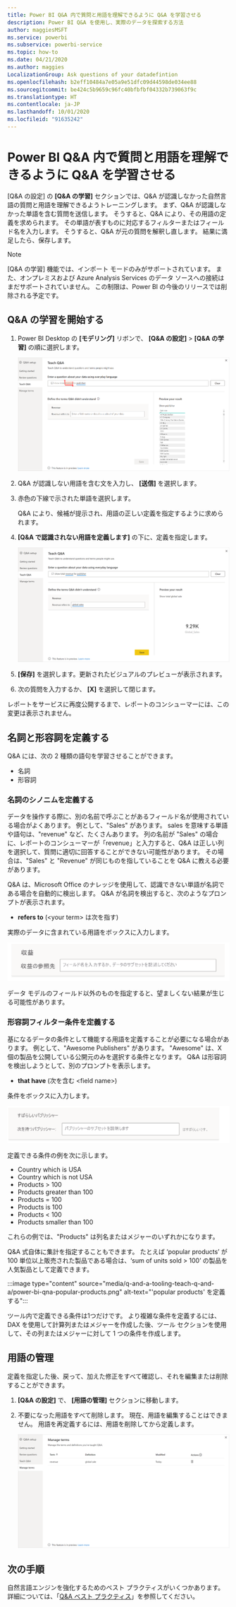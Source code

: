```yaml
---
title: Power BI Q&A 内で質問と用語を理解できるように Q&A を学習させる
description: Power BI Q&A を使用し、実際のデータを探索する方法
author: maggiesMSFT
ms.service: powerbi
ms.subservice: powerbi-service
ms.topic: how-to
ms.date: 04/21/2020
ms.author: maggies
LocalizationGroup: Ask questions of your datadefintion
ms.openlocfilehash: b2eff10484a7e05a9e51dfc09d44598de034ee88
ms.sourcegitcommit: be424c5b9659c96fc40bfbfbf04332b739063f9c
ms.translationtype: HT
ms.contentlocale: ja-JP
ms.lasthandoff: 10/01/2020
ms.locfileid: "91635242"
---
```

# <a name="teach-qa-to-understand-questions-and-terms-in-power-bi-qa"></a>Power BI Q&A 内で質問と用語を理解できるように Q&A を学習させる

[Q&A の設定] の **[Q&A の学習]** セクションでは、Q&A が認識しなかった自然言語の質問と用語を理解できるようトレーニングします。 まず、Q&A が認識しなかった単語を含む質問を送信します。 そうすると、Q&A により、その用語の定義を求められます。 その単語が表すものに対応するフィルターまたはフィールド名を入力します。 そうすると、Q&A が元の質問を解釈し直します。 結果に満足したら、保存します。

> [!NOTE]
> [Q&A の学習] 機能では、インポート モードのみがサポートされています。 また、オンプレミスおよび Azure Analysis Services のデータ ソースへの接続はまだサポートされていません。 この制限は、Power BI の今後のリリースでは削除される予定です。

## <a name="start-to-teach-qa"></a>Q&A の学習を開始する

1. Power BI Desktop の **[モデリング]** リボンで、 **[Q&A の設定]**  >  **[Q&A の学習]** の順に選択します。

    ![[Q&A の学習]、シノニム、赤](media/q-and-a-tooling-teach-q-and-a/qna-tooling-teach-synonym-red.png)

2. Q&A が認識しない用語を含む文を入力し、 **[送信]** を選択します。

3. 赤色の下線で示された単語を選択します。 

    Q&A により、候補が提示され、用語の正しい定義を指定するように求められます。 
    
3. **[Q&A で認識されない用語を定義します]** の下に、定義を指定します。

    ![[Q&A の学習]、シノニム、プレビュー](media/q-and-a-tooling-teach-q-and-a/qna-tooling-teach-fixpreview.png)

4. **[保存]** を選択します。更新されたビジュアルのプレビューが表示されます。

5. 次の質問を入力するか、 **[X]** を選択して閉じます。

レポートをサービスに再度公開するまで、レポートのコンシューマーには、この変更は表示されません。

## <a name="define-nouns-and-adjectives"></a>名詞と形容詞を定義する

Q&A には、次の 2 種類の語句を学習させることができます。

- 名詞
- 形容詞

### <a name="define-a-noun-synonym"></a>名詞のシノニムを定義する

データを操作する際に、別の名前で呼ぶことがあるフィールド名が使用されている場合がよくあります。 例として、"Sales" があります。 sales を意味する単語や語句は、"revenue" など、たくさんあります。 列の名前が "Sales" の場合に、レポートのコンシューマーが「revenue」と入力すると、Q&A は正しい列を選択して、質問に適切に回答することができない可能性があります。 その場合は、"Sales" と "Revenue" が同じものを指していることを Q&A に教える必要があります。

Q&A は、Microsoft Office のナレッジを使用して、認識できない単語が名詞である場合を自動的に検出します。 Q&A が名詞を検出すると、次のようなプロンプトが表示されます。

- <your term> **refers to** (&lt;your term&gt; は次を指す) 

実際のデータに含まれている用語をボックスに入力します。

![スクリーンショットでは、Q&A ボックスの一部に "収益" という単語が表示され、テキスト ボックスの横に "収益の参照先" というテキストが表示されています。](media/q-and-a-tooling-teach-q-and-a/qna-tooling-synonym-prompt.png)

データ モデルのフィールド以外のものを指定すると、望ましくない結果が生じる可能性があります。

### <a name="define-an-adjective-filter-condition"></a>形容詞フィルター条件を定義する

基になるデータの条件として機能する用語を定義することが必要になる場合があります。 例として、"Awesome Publishers" があります。 "Awesome" は、X 個の製品を公開している公開元のみを選択する条件となります。 Q&A は形容詞を検出しようとして、別のプロンプトを表示します。

- <field name> **that have** (次を含む &lt;field name&gt;)  

条件をボックスに入力します。

![スクリーンショットでは、Q&A ボックスの一部に "すばらしいパブリッシャー" と表示され、テキスト ボックスの左側には "次を持つパブリッシャー"、右側には "はすばらしいです" というテキストが表示されています。](media/q-and-a-tooling-teach-q-and-a/qna-tooling-adjectives.png)

定義できる条件の例を次に示します。

- Country which is USA
- Country which is not USA
- Products > 100
- Products greater than 100
- Products = 100
- Products is 100
- Products < 100
- Products smaller than 100

これらの例では、"Products" は列名またはメジャーのいずれかになります。 

Q&A 式自体に集計を指定することもできます。 たとえば ‘popular products’ が 100 単位以上販売された製品である場合は、‘sum of units sold > 100’ の製品を人気製品として定義できます。  

:::image type="content" source="media/q-and-a-tooling-teach-q-and-a/power-bi-qna-popular-products.png" alt-text="'popular products' を定義する":::

ツール内で定義できる条件は1つだけです。 より複雑な条件を定義するには、DAX を使用して計算列またはメジャーを作成した後、ツール セクションを使用して、その列またはメジャーに対して 1 つの条件を作成します。

## <a name="manage-terms"></a>用語の管理

定義を指定した後、戻って、加えた修正をすべて確認し、それを編集または削除することができます。 

1. **[Q&A の設定]** で、 **[用語の管理]** セクションに移動します。

2. 不要になった用語をすべて削除します。 現在、用語を編集することはできません。 用語を再定義するには、用語を削除してから定義します。

    ![Q&A の [用語の管理]](media/q-and-a-tooling-teach-q-and-a/qna-manage-terms.png)

## <a name="next-steps"></a>次の手順

自然言語エンジンを強化するためのベスト プラクティスがいくつかあります。 詳細については、「[Q&A ベスト プラクティス](q-and-a-best-practices.md)」を参照してください。
